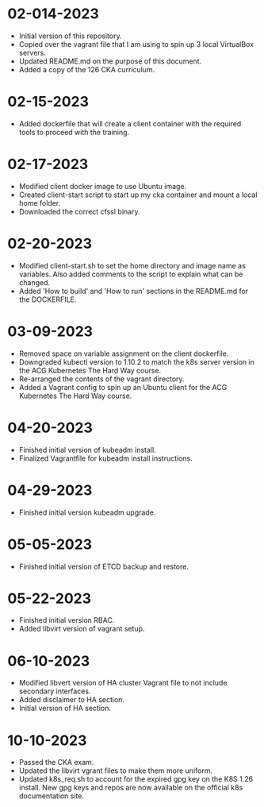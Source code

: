 # 02-014-2023
* Initial version of this repository.
* Copied over the vagrant file that I am using to spin up 3 local VirtualBox servers.
* Updated README.md on the purpose of this document.
* Added a copy of the 126 CKA curriculum.

# 02-15-2023
* Added dockerfile that will create a client container with the required tools to proceed with the training.

# 02-17-2023
* Modified client docker image to use Ubuntu image.
* Created client-start script to start up my cka container and mount a local home folder.
* Downloaded the correct cfssl binary.  

# 02-20-2023
* Modified client-start.sh to set the home directory and image name as variables. Also added comments to the script to explain what can be changed.  
* Added 'How to build' and 'How to run' sections in the README.md for the DOCKERFILE.

# 03-09-2023
* Removed space on variable assignment on the client dockerfile.
* Downgraded kubectl version to 1.10.2 to match the k8s server version in the ACG Kubernetes The Hard Way course.
* Re-arranged the contents of the vagrant directory.
* Added a Vagrant config to spin up an Ubuntu client for the ACG Kubernetes The Hard Way course.

# 04-20-2023  
* Finished initial version of kubeadm install.
* Finalized Vagrantfile for kubeadm install instructions.

# 04-29-2023
* Finished initial version kubeadm upgrade.

# 05-05-2023
* Finished initial version of ETCD backup and restore.  

# 05-22-2023
* Finished initial version RBAC.
* Added libvirt version of vagrant setup.

# 06-10-2023
* Modified libvert version of HA cluster Vagrant file to not include secondary interfaces.
* Added disclaimer to HA section.
* Initial version of HA section.

# 10-10-2023
* Passed the CKA exam.
* Updated the libvirt vgrant files to make them more uniform.
* Updated k8s_req.sh to account for the expired gpg key on the K8S 1.26 install. New gpg keys and repos are now available on the official k8s documentation site.